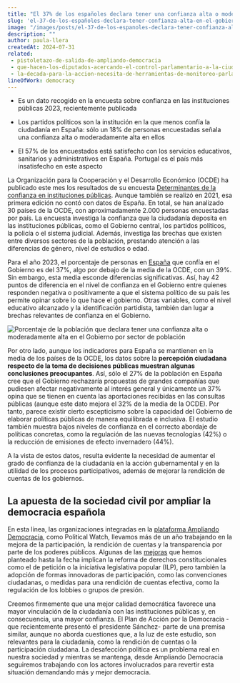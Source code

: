 ```yaml
---
title: "El 37% de los españoles declara tener una confianza alta o moderadamente alta en el Gobierno, ligeramente por debajo de la media de la OCDE"
slug: 'el-37-de-los-españoles-declara-tener-confianza-alta-en-el-gobierno'
image: "/images/posts/el-37-de-los-espanoles-declara-tener-confianza-alta-en-el-gobierno.jpg"
description: ""
author: paula-llera
createdAt: 2024-07-31
related:
 - pistoletazo-de-salida-de-ampliando-democracia
 - que-hacen-los-diputados-acercando-el-control-parlamentario-a-la-ciudadania
 - la-decada-para-la-accion-necesita-de-herramientas-de-monitoreo-parlamentario-novedades-en-parlamento-2030
lineOfWork: democracy
---
```


- Es un dato recogido en la encuesta sobre confianza en las instituciones públicas 2023, recientemente publicada

- Los partidos políticos son la institución en la que menos confía la ciudadanía en España: sólo un 18% de personas encuestadas señala una confianza alta o moderadamente alta en ellos

- El 57% de los encuestados está satisfecho con los servicios educativos, sanitarios y administrativos en España. Portugal es el país más insatisfecho en este aspecto

La Organización para la Cooperación y el Desarrollo Económico (OCDE) ha publicado este mes los resultados de su encuesta [Determinantes de la confianza en instituciones públicas](https://www.oecd.org/en/publications/oecd-survey-on-drivers-of-trust-in-public-institutions-2024-results_9a20554b-en.html). Aunque también se realizó en 2021, esa primera edición no contó con datos de España. En total, se han analizado 30 países de la OCDE, con aproximadamente 2.000 personas encuestadas por país. La encuesta investiga la confianza que la ciudadanía deposita en las instituciones públicas, como el Gobierno central, los partidos políticos, la policía o el sistema judicial. Además, investiga las brechas que existen entre diversos sectores de la población, prestando atención a las diferencias de género, nivel de estudios o edad.

Para el año 2023, el porcentaje de personas en [España](https://www.oecd.org/en/publications/oecd-survey-on-drivers-of-trust-in-public-institutions-2024-results-country-notes_a8004759-en/spain_56998449-en.html) que confía en el Gobierno es del 37%, algo por debajo de la media de la OCDE, con un 39%. Sin embargo, esta media esconde diferencias significativas. Así, hay 42 puntos de diferencia en el nivel de confianza en el Gobierno entre quienes responden negativa o positivamente a que el sistema político de su país les permite opinar sobre lo que hace el gobierno. Otras variables, como el nivel educativo alcanzado y la identificación partidista, también dan lugar a brechas relevantes de confianza en el Gobierno.

![Porcentaje de la población que declara tener una confianza alta o moderadamente alta en el Gobierno por sector de población](/images/posts/el-37-de-los-espanoles-declara-tener-confianza-alta-en-el-gobierno.jpg)

Por otro lado, aunque los indicadores para España se mantienen en la media de los países de la OCDE, los datos sobre la **percepción ciudadana respecto de la toma de decisiones públicas muestran algunas conclusiones preocupantes**. Así, sólo el 27% de la población en España cree que el Gobierno rechazaría propuestas de grandes compañías que pudiesen afectar negativamente al interés general y únicamente un 37% opina que se tienen en cuenta las aportaciones recibidas en las consultas públicas (aunque este dato mejora el 32% de la media de la OCDE). Por tanto, parece existir cierto escepticismo sobre la capacidad del Gobierno de elaborar políticas públicas de manera equilibrada e inclusiva. El estudio también muestra bajos niveles de confianza en el correcto abordaje de políticas concretas, como la regulación de las nuevas tecnologías (42%) o la reducción de emisiones de efecto invernadero (44%).

A la vista de estos datos, resulta evidente la necesidad de aumentar el grado de confianza de la ciudadanía en la acción gubernamental y en la utilidad de los procesos participativos, además de mejorar la rendición de cuentas de los gobiernos.

## La apuesta de la sociedad civil por ampliar la democracia española

En esta línea, las organizaciones integradas en la [plataforma Ampliando Democracia](http://www.ampliandodemocracia.org), como Political Watch, llevamos más de un año trabajando en la mejora de la participación, la rendición de cuentas y la transparencia por parte de los poderes públicos. Algunas de las [mejoras](https://ampliandodemocracia.org/manifiesto-por-la-ampliacion-de-la-democracia/) que hemos planteado hasta la fecha implican la reforma de derechos constitucionales como el de petición o la iniciativa legislativa popular (ILP), pero también la adopción de formas innovadoras de participación, como las convenciones ciudadanas, o medidas para una rendición de cuentas efectiva, como la regulación de los lobbies o grupos de presión.

Creemos firmemente que una mejor calidad democrática favorece una mayor vinculación de la ciudadanía con las instituciones públicas y, en consecuencia, una mayor confianza. El Plan de Acción por la Democracia -que recientemente presentó el presidente Sánchez- parte de una premisa similar, aunque no aborda cuestiones que, a la luz de este estudio, son relevantes para la ciudadanía, como la rendición de cuentas o la participación ciudadana. La desafección política es un problema real en nuestra sociedad y mientras se mantenga, desde Ampliando Democracia seguiremos trabajando con los actores involucrados para revertir esta situación demandando más y mejor democracia.
